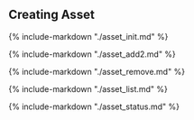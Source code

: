 ## Creating Asset

{% include-markdown "./asset_init.md" %}

{% include-markdown "./asset_add2.md" %}

{% include-markdown "./asset_remove.md" %}

{% include-markdown "./asset_list.md" %}

{% include-markdown "./asset_status.md" %}
